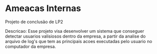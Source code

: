 # Ameacas Internas
Projeto de conclusão de LP2

Descricao:
Esse projeto visa desenvolver um sistema que conseguer detectar usuarios valisiosos dentro da empresa, a partir da analise do arquivo de log's que tem as principais acoes executadas pelo usuario no computador da empresa.
